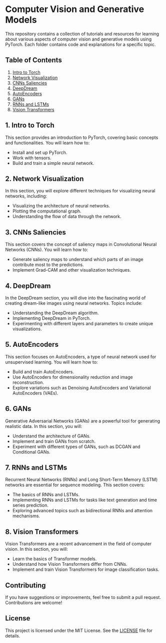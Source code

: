 # Computer Vision and Generative Models

This repository contains a collection of tutorials and resources for learning about various aspects of computer vision and generative models using PyTorch. Each folder contains code and explanations for a specific topic.

## Table of Contents

1. [Intro to Torch](#1-intro-to-torch)
2. [Network Visualization](#2-network-visualization)
3. [CNNs Saliencies](#3-cnns-saliencies)
4. [DeepDream](#4-deepdream)
5. [AutoEncoders](#5-autoencoders)
6. [GANs](#6-gans)
7. [RNNs and LSTMs](#7-rnns-and-lstms)
8. [Vision Transformers](#8-vision-transformers)

## 1. Intro to Torch

This section provides an introduction to PyTorch, covering basic concepts and functionalities. You will learn how to:
- Install and set up PyTorch.
- Work with tensors.
- Build and train a simple neural network.

## 2. Network Visualization

In this section, you will explore different techniques for visualizing neural networks, including:
- Visualizing the architecture of neural networks.
- Plotting the computational graph.
- Understanding the flow of data through the network.

## 3. CNNs Saliencies

This section covers the concept of saliency maps in Convolutional Neural Networks (CNNs). You will learn how to:
- Generate saliency maps to understand which parts of an image contribute most to the predictions.
- Implement Grad-CAM and other visualization techniques.

## 4. DeepDream

In the DeepDream section, you will dive into the fascinating world of creating dream-like images using neural networks. Topics include:
- Understanding the DeepDream algorithm.
- Implementing DeepDream in PyTorch.
- Experimenting with different layers and parameters to create unique visualizations.

## 5. AutoEncoders

This section focuses on AutoEncoders, a type of neural network used for unsupervised learning. You will learn how to:
- Build and train AutoEncoders.
- Use AutoEncoders for dimensionality reduction and image reconstruction.
- Explore variations such as Denoising AutoEncoders and Variational AutoEncoders (VAEs).

## 6. GANs

Generative Adversarial Networks (GANs) are a powerful tool for generating realistic data. In this section, you will:
- Understand the architecture of GANs.
- Implement and train GANs from scratch.
- Experiment with different types of GANs, such as DCGAN and Conditional GANs.

## 7. RNNs and LSTMs

Recurrent Neural Networks (RNNs) and Long Short-Term Memory (LSTM) networks are essential for sequence modeling. This section covers:
- The basics of RNNs and LSTMs.
- Implementing RNNs and LSTMs for tasks like text generation and time series prediction.
- Exploring advanced topics such as bidirectional RNNs and attention mechanisms.

## 8. Vision Transformers

Vision Transformers are a recent advancement in the field of computer vision. In this section, you will:
- Learn the basics of Transformer models.
- Understand how Vision Transformers differ from CNNs.
- Implement and train Vision Transformers for image classification tasks.

## Contributing

If you have suggestions or improvements, feel free to submit a pull request. Contributions are welcome!

## License

This project is licensed under the MIT License. See the [LICENSE](LICENSE) file for details.
